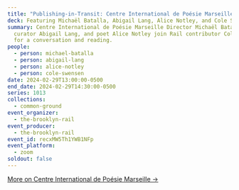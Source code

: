 ```yaml
---
title: "Publishing-in-Transit: Centre International de Poésie Marseille"
deck: Featuring Michaël Batalla, Abigail Lang, Alice Notley, and Cole Swensen
summary: Centre International de Poésie Marseille Director Michaël Batalla,
  curator Abigail Lang, and poet Alice Notley join Rail contributor Cole Swensen
  for a conversation and reading.
people:
  - person: michael-batalla
  - person: abigail-lang
  - person: alice-notley
  - person: cole-swensen
date: 2024-02-29T13:00:00-0500
end_date: 2024-02-29T14:30:00-0500
series: 1013
collections:
  - common-ground
event_organizer:
  - the-brooklyn-rail
event_producer:
  - the-brooklyn-rail
event_id: recxMW5Th1YWB1NFp
event_platform:
  - zoom
soldout: false
---
```

[More on Centre International de Poésie Marseille →](https://cipmarseille.fr/)